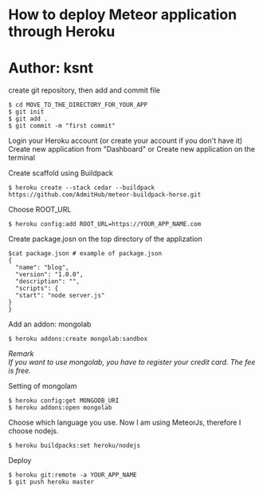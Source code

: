 # How to deploy Meteor application through Heroku
# Author: ksnt

create git repository, then add and commit file
```
$ cd MOVE_TO_THE_DIRECTORY_FOR_YOUR_APP
$ git init
$ git add .
$ git commit -m "first commit"
```

Login your Heroku account (or create your account if you don't have it) <br>
Create new application from "Dashboard" or Create new application on the terminal


Create scaffold using Buildpack
```
$ heroku create --stack cedar --buildpack https://github.com/AdmitHub/meteor-buildpack-horse.git
```

Choose ROOT_URL
```
$ heroku config:add ROOT_URL=https://YOUR_APP_NAME.com
```

Create package.josn on the top directory of the applization
```
$cat package.json # example of package.json
{
  "name": "blog",
  "version": "1.0.0",
  "description": "",
  "scripts": {
  "start": "node server.js"
}
}
```

Add an addon: mongolab
```
$ heroku addons:create mongolab:sandbox
```

<em>Remark</em><br>
<em>If you want to use mongolab, you have to register your credit card. The fee is free.</em>


Setting of mongolam
```
$ heroku config:get MONGODB_URI
$ heroku addons:open mongolab
```

Choose which language you use.
Now I am using MeteorJs, therefore I choose nodejs.
```
$ heroku buildpacks:set heroku/nodejs
```

Deploy
```
$ heroku git:remote -a YOUR_APP_NAME
$ git push heroku master
```
